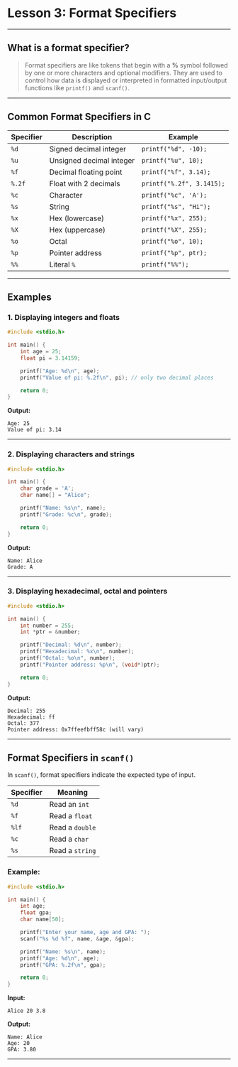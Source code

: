 # Lesson 3: Format Specifiers

---

## What is a format specifier?

> Format specifiers are like tokens that begin with a **%** symbol followed by one or more characters and optional modifiers. They are used to control how data is displayed or interpreted in formatted input/output functions like `printf()` and `scanf()`.

---

## Common Format Specifiers in C

| Specifier | Description              | Example                   |
| --------- | ------------------------ | ------------------------- |
| `%d`      | Signed decimal integer   | `printf("%d", -10);`      |
| `%u`      | Unsigned decimal integer | `printf("%u", 10);`       |
| `%f`      | Decimal floating point   | `printf("%f", 3.14);`     |
| `%.2f`    | Float with 2 decimals    | `printf("%.2f", 3.1415);` |
| `%c`      | Character                | `printf("%c", 'A');`      |
| `%s`      | String                   | `printf("%s", "Hi");`     |
| `%x`      | Hex (lowercase)          | `printf("%x", 255);`      |
| `%X`      | Hex (uppercase)          | `printf("%X", 255);`      |
| `%o`      | Octal                    | `printf("%o", 10);`       |
| `%p`      | Pointer address          | `printf("%p", ptr);`      |
| `%%`      | Literal `%`              | `printf("%%");`           |

---

## Examples

### 1. Displaying integers and floats

```c
#include <stdio.h>

int main() {
    int age = 25;
    float pi = 3.14159;

    printf("Age: %d\n", age);
    printf("Value of pi: %.2f\n", pi); // only two decimal places

    return 0;
}
```

**Output:**

```
Age: 25
Value of pi: 3.14
```

---

### 2. Displaying characters and strings

```c
#include <stdio.h>

int main() {
    char grade = 'A';
    char name[] = "Alice";

    printf("Name: %s\n", name);
    printf("Grade: %c\n", grade);

    return 0;
}
```

**Output:**

```
Name: Alice
Grade: A
```

---

### 3. Displaying hexadecimal, octal and pointers

```c
#include <stdio.h>

int main() {
    int number = 255;
    int *ptr = &number;

    printf("Decimal: %d\n", number);
    printf("Hexadecimal: %x\n", number);
    printf("Octal: %o\n", number);
    printf("Pointer address: %p\n", (void*)ptr);

    return 0;
}
```

**Output:**

```
Decimal: 255
Hexadecimal: ff
Octal: 377
Pointer address: 0x7ffeefbff58c (will vary)
```

---

## Format Specifiers in `scanf()`

In `scanf()`, format specifiers indicate the expected type of input.

| Specifier | Meaning         |
| --------- | --------------- |
| `%d`      | Read an `int`   |
| `%f`      | Read a `float`  |
| `%lf`     | Read a `double` |
| `%c`      | Read a `char`   |
| `%s`      | Read a `string` |

### Example:

```c
#include <stdio.h>

int main() {
    int age;
    float gpa;
    char name[50];

    printf("Enter your name, age and GPA: ");
    scanf("%s %d %f", name, &age, &gpa);

    printf("Name: %s\n", name);
    printf("Age: %d\n", age);
    printf("GPA: %.2f\n", gpa);

    return 0;
}
```

**Input:**

```
Alice 20 3.8
```

**Output:**

```
Name: Alice
Age: 20
GPA: 3.80
```

---